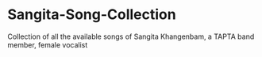 # Sangita-Song-Collection
Collection of all the available songs of Sangita Khangenbam, a TAPTA band member, female vocalist
